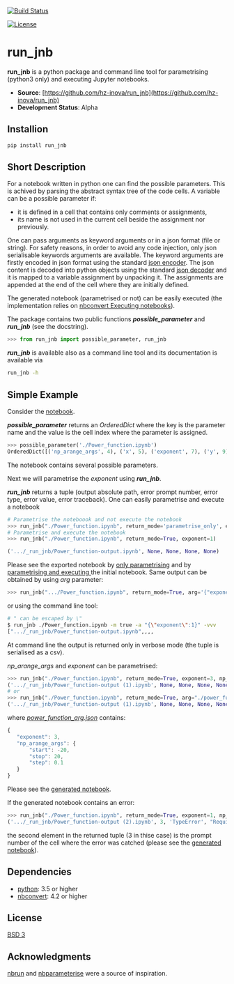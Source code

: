 [![Build Status](https://travis-ci.org/hz-inova/run_jnb.svg?branch=master)](https://travis-ci.org/hz-inova/run_jnb)

[![License](https://img.shields.io/badge/License-BSD%203--Clause-blue.svg)](https://opensource.org/licenses/BSD-3-Clause)

# run_jnb

**run_jnb** is a python package and command line tool for parametrising (python3 only) and executing Jupyter notebooks.

- **Source**: [https://github.com/hz-inova/run_jnb](https://github.com/hz-inova/run_jnb)
- **Development Status**: Alpha

## Installion

```sh
pip install run_jnb
```

## Short Description

For a notebook written in python one can find the possible parameters. This is achived by parsing the abstract syntax tree of the code cells. A variable can be a possible parameter if:
- it is defined in a cell that contains only comments or assignments,
- its name is not used in the current cell beside the assignment nor previously.

One can pass arguments as keyword arguments or in a json format (file or string). For safety reasons, in order to avoid any code injection, only json serialisable keywords arguments are available. The keyword arguments are firstly encoded in json format using the standard [json encoder](https://docs.python.org/3.6/library/json.html#json.JSONEncoder). The json content is decoded into python objects using the standard [json decoder](https://docs.python.org/3.6/library/json.html#json.JSONDecoder) and it is mapped to a variable assignment by unpacking it. The assignments are appended at the end of the cell where they are initially defined.

The generated notebook (parametrised or not) can be easily executed (the implementation relies on [nbconvert Executing notebooks](http://nbconvert.readthedocs.io/en/latest/execute_api.html)).

The package contains two public functions ***possible_parameter*** and ***run_jnb*** (see the docstring).

```python
>>> from run_jnb import possible_parameter, run_jnb
```

***run_jnb*** is available also as a command line tool and its documentation is available via

```sh
run_jnb -h
```

## Simple Example

Consider the [notebook](example/Power_function.ipynb).

***possible_parameter*** returns an *OrderedDict* where the key is the parameter name and the value is the cell index where the parameter is assigned.

```python
>>> possible_parameter('./Power_function.ipynb')
OrderedDict([('np_arange_args', 4), ('x', 5), ('exponent', 7), ('y', 9)])
```
The notebook contains several possible parameters.

Next we will parametrise the *exponent* using ***run_jnb***.

***run_jnb*** returns a tuple (output absolute path, error prompt number, error type, error value, error traceback).
One can easily parametrise and execute a notebook
```python
# Parametrise the noteboook and not execute the notebook
>>> run_jnb("./Power_function.ipynb", return_mode='parametrise_only', exponent=1)
# Parametrise and execute the notebook
>>> run_jnb("./Power_function.ipynb", return_mode=True, exponent=1)

('.../_run_jnb/Power_function-output.ipynb', None, None, None, None)
```
Please see the exported notebook by [only parametrising](example/_run_jnb/Power_function-output.ipynb) and by [parametrising and executing ](example/_run_jnb/Power_function-output%20(1).ipynb) the initial notebook.
Same output can be obtained by using *arg* parameter:
```python
>>> run_jnb(".../Power_function.ipynb", return_mode=True, arg='{"exponent":1}')
```
or using the command line tool:
```sh
# " can be escaped by \"
$ run_jnb ./Power_function.ipynb -m true -a "{\"exponent\":1}" -vvv
[".../_run_jnb/Power_function-output.ipynb",,,,
```
At command line the output is returned only in verbose mode (the tuple is serialised as a csv).

*np_arange_args* and *exponent* can be parametrised:
 ```python
>>> run_jnb("./Power_function.ipynb", return_mode=True, exponent=3, np_arange_args={'start':-20,'stop':20,'step':0.1})
('.../_run_jnb/Power_function-output (1).ipynb', None, None, None, None)
# or
>>> run_jnb("./Power_function.ipynb", return_mode=True, arg="./power_function_arg.json")
('.../_run_jnb/Power_function-output (1).ipynb', None, None, None, None)
```
where [*power_function_arg.json*](example/power_function_arg.json) contains:
 ```javascript
{
	"exponent": 3,
	"np_arange_args": {
		"start": -20,
		"stop": 20,
		"step": 0.1
	}
}
```

Please see the [generated notebook](example/_run_jnb/Power_function-output%20(2).ipynb).

If the generated notebook contains an error:
 ```python
>>> run_jnb("./Power_function.ipynb", return_mode=True, exponent=1, np_arange_args={'step':0.1})
('.../_run_jnb/Power_function-output (2).ipynb', 3, 'TypeError', "Required argument 'start' (pos 1) not found", ...)
```
the second element in the returned tuple (3 in thise case) is the prompt number of the cell where the error was catched (please see the [generated notebook](example/_run_jnb/Power_function-output%20(3).ipynb)).


## Dependencies
- [python](https://www.python.org): 3.5 or higher
- [nbconvert](http://nbconvert.readthedocs.io): 4.2 or higher

## License
[BSD 3](LICENSE)

## Acknowledgments
[nbrun](https://github.com/tritemio/nbrun) and [nbparameterise](https://github.com/takluyver/nbparameterise) were a source of inspiration.
